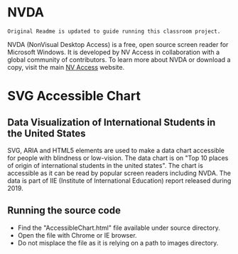 # NVDA
```
Original Readme is updated to guide running this classroom project.
```
NVDA (NonVisual Desktop Access) is a free, open source screen reader for Microsoft Windows.
It is developed by NV Access in collaboration with a global community of contributors.
To learn more about NVDA or download a copy, visit the main [NV Access](http://www.nvaccess.org/) website.

# SVG Accessible Chart

## Data Visualization of International Students in the United States
SVG, ARIA and HTML5 elements are used to make a data chart accessible for people with blindness or low-vision. The data chart is on "Top 10 places of origin of international students in the united states". The chart is accessible as it can be read by popular screen readers including NVDA. The data is part of IIE (Institute of International Education) report released during 2019. 

## Running the source code
* Find the "AccessibleChart.html" file available under source directory.
* Open the file with Chrome or IE browser.
* Do not misplace the file as it is relying on a path to images directory. 
